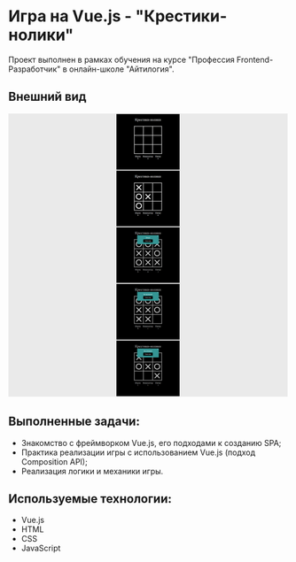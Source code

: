 # Игра на Vue.js - "Крестики-нолики"

Проект выполнен в рамках обучения на курсе "Профессия Frontend-Разработчик" в онлайн-школе "Айтилогия".

## Внешний вид

![project-screen](project_image.jpg)

## Выполненные задачи:
- Знакомство с фреймворком Vue.js, его подходами к созданию SPA;
- Практика реализации игры с использованием Vue.js (подход Composition API);
- Реализация логики и механики игры.

## Используемые технологии:
* Vue.js
* HTML
* CSS
* JavaScript